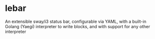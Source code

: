 # lebar
An extensible sway/i3 status bar, configurable via YAML, with a built-in Golang (Yaegi) interpreter to write blocks, and with support for any other interpreter
